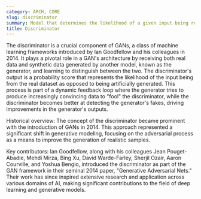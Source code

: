 ```yaml
---
category: ARCH, CORE
slug: discriminator
summary: Model that determines the likelihood of a given input being real or fake, typically used in generative adversarial networks (GANs).
title: Discriminator
---
```


The discriminator is a crucial component of GANs, a class of machine learning frameworks introduced by Ian Goodfellow and his colleagues in 2014. It plays a pivotal role in a GAN's architecture by receiving both real data and synthetic data generated by another model, known as the generator, and learning to distinguish between the two. The discriminator's output is a probability score that represents the likelihood of the input being from the real dataset as opposed to being artificially generated. This process is part of a dynamic feedback loop where the generator tries to produce increasingly convincing data to "fool" the discriminator, while the discriminator becomes better at detecting the generator's fakes, driving improvements in the generator's outputs.

Historical overview: The concept of the discriminator became prominent with the introduction of GANs in 2014. This approach represented a significant shift in generative modeling, focusing on the adversarial process as a means to improve the generation of realistic samples.

Key contributors: Ian Goodfellow, along with his colleagues Jean Pouget-Abadie, Mehdi Mirza, Bing Xu, David Warde-Farley, Sherjil Ozair, Aaron Courville, and Yoshua Bengio, introduced the discriminator as part of the GAN framework in their seminal 2014 paper, "Generative Adversarial Nets." Their work has since inspired extensive research and application across various domains of AI, making significant contributions to the field of deep learning and generative models.